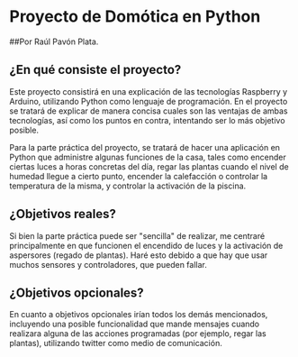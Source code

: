# Proyecto de Domótica en Python
##Por Raúl Pavón Plata.

## ¿En qué consiste el proyecto?

Este proyecto consistirá en una explicación de las tecnologías Raspberry y Arduino, utilizando Python como lenguaje de programación.
En el proyecto se tratará de explicar de manera concisa cuales son las ventajas de ambas tecnologías, así como los puntos en contra, intentando ser lo más objetivo posible.

Para la parte práctica del proyecto, se tratará de hacer una aplicación en Python que administre algunas funciones de la casa, tales como encender ciertas luces a horas concretas del día, regar las plantas cuando el nivel de humedad llegue a cierto punto, encender la calefacción o controlar la temperatura de la misma, y controlar la activación de la piscina.

## ¿Objetivos reales?

Si bien la parte práctica puede ser "sencilla" de realizar, me centraré principalmente en que funcionen el encendido de luces y la activación de aspersores (regado de plantas). Haré esto debido a que hay que usar muchos sensores y controladores, que pueden fallar.

## ¿Objetivos opcionales?

En cuanto a objetivos opcionales irían todos los demás mencionados, incluyendo una posible funcionalidad que mande mensajes cuando realizara alguna de las acciones programadas (por ejemplo, regar las plantas), utilizando twitter como medio de comunicación.

